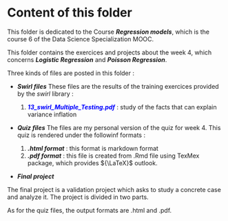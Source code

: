 # Content of this folder
This folder is dedicated to the Course ***Regression models***, which is the course 6 of the Data Science Specialization MOOC.

This folder contains the exercices and projects about the week 4, which concerns ***Logistic Regression*** and ***Poisson Regression***.

Three kinds of files are posted in  this folder :

 * ***Swirl files***
    These files are the results of the training exercices provided by the *swirl* library :
    1. <span style="color:blue">***13_swirl_Multiple_Testing.pdf***</span> : study of the facts that can explain variance inflation
    
 * ***Quiz files***
 The files are my personal version of the quiz for week 4. This quiz is rendered under the followinf formats :
    1. ***.html format*** : this format is markdown format
    2. ***.pdf format*** : this file is created from .Rmd file using TexMex package, which provides ${\LaTeX}$ outlook.
 
 * ***Final project***
 
 The final project is a validation project which asks to study a concrete case and analyze it. The project is divided in two parts. 
 
 As for the quiz files, the output formats are .html and .pdf. 
 
